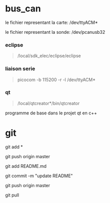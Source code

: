 # bus_can

le fichier representant la carte: /dev/ttyACM*

le fichier representant la sonde: /dev/pcanusb32

### eclipse
> /local/sdk_elec/eclipse/eclipse 

### liaison serie
> picocom -b 115200 -r -l /dev/ttyACM*

### qt
> /local/qtcreator*/bin/qtcreator

programme de base dans le projet qt en c++

# git

git add *

git push origin master

git add README.md

git commit -m "update README"

git push origin master

git pull
